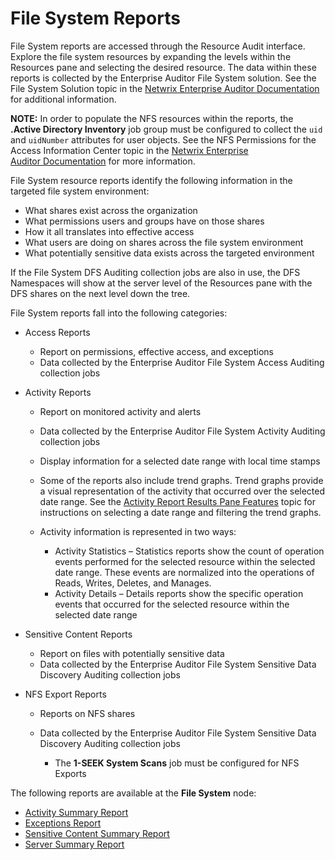# File System Reports

File System reports are accessed through the Resource Audit interface. Explore the file system
resources by expanding the levels within the Resources pane and selecting the desired resource. The
data within these reports is collected by the Enterprise Auditor File System solution. See the File
System Solution topic in the
[Netwrix Enterprise Auditor Documentation](https://helpcenter.netwrix.com/category/accessanalyzer)
for additional information.

**NOTE:** In order to populate the NFS resources within the reports, the **.Active Directory
Inventory** job group must be configured to collect the `uid` and `uidNumber` attributes for user
objects. See the NFS Permissions for the Access Information Center topic in the
[Netwrix Enterprise Auditor Documentation](https://helpcenter.netwrix.com/category/accessanalyzer)
for more information.

File System resource reports identify the following information in the targeted file system
environment:

- What shares exist across the organization
- What permissions users and groups have on those shares
- How it all translates into effective access
- What users are doing on shares across the file system environment
- What potentially sensitive data exists across the targeted environment

If the File System DFS Auditing collection jobs are also in use, the DFS Namespaces will show at the
server level of the Resources pane with the DFS shares on the next level down the tree.

File System reports fall into the following categories:

- Access Reports

  - Report on permissions, effective access, and exceptions
  - Data collected by the Enterprise Auditor File System Access Auditing collection jobs

- Activity Reports

  - Report on monitored activity and alerts
  - Data collected by the Enterprise Auditor File System Activity Auditing collection jobs
  - Display information for a selected date range with local time stamps
  - Some of the reports also include trend graphs. Trend graphs provide a visual representation of
    the activity that occurred over the selected date range. See the
    [Activity Report Results Pane Features](/docs/accessinformationcenter/11.6/access/informationcenter/resourceaudit/navigate/overview.md#activity-report-results-pane-features)
    topic for instructions on selecting a date range and filtering the trend graphs.
  - Activity information is represented in two ways:

    - Activity Statistics – Statistics reports show the count of operation events performed for
      the selected resource within the selected date range. These events are normalized into the
      operations of Reads, Writes, Deletes, and Manages.
    - Activity Details – Details reports show the specific operation events that occurred for
      the selected resource within the selected date range

- Sensitive Content Reports

  - Report on files with potentially sensitive data
  - Data collected by the Enterprise Auditor File System Sensitive Data Discovery Auditing
    collection jobs

- NFS Export Reports

  - Reports on NFS shares
  - Data collected by the Enterprise Auditor File System Sensitive Data Discovery Auditing
    collection jobs

    - The **1-SEEK System Scans** job must be configured for NFS Exports

The following reports are available at the **File System** node:

- [Activity Summary Report](/docs/accessinformationcenter/11.6/access/informationcenter/resourceaudit/filesystem/activitysummary.md)
- [Exceptions Report](/docs/accessinformationcenter/11.6/access/informationcenter/resourceaudit/filesystem/exceptions.md)
- [Sensitive Content Summary Report](/docs/accessinformationcenter/11.6/access/informationcenter/resourceaudit/filesystem/sensitivecontentsummary.md)
- [Server Summary Report](/docs/accessinformationcenter/11.6/access/informationcenter/resourceaudit/filesystem/serversummary.md)
